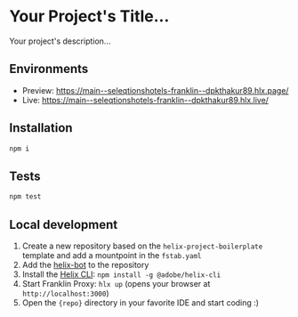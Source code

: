 # Your Project's Title...
Your project's description...

## Environments
- Preview: https://main--seleqtionshotels-franklin--dpkthakur89.hlx.page/
- Live: https://main--seleqtionshotels-franklin--dpkthakur89.hlx.live/

## Installation

```sh
npm i
```

## Tests

```sh
npm test
```

## Local development

1. Create a new repository based on the `helix-project-boilerplate` template and add a mountpoint in the `fstab.yaml`
1. Add the [helix-bot](https://github.com/apps/helix-bot) to the repository
1. Install the [Helix CLI](https://github.com/adobe/helix-cli): `npm install -g @adobe/helix-cli`
1. Start Franklin Proxy: `hlx up` (opens your browser at `http://localhost:3000`)
1. Open the `{repo}` directory in your favorite IDE and start coding :)
